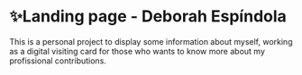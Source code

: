 # ✨Landing page - Deborah Espíndola
This is a personal project to display some information about myself, working as a digital visiting card for those who wants to know more about my profissional contributions.  
